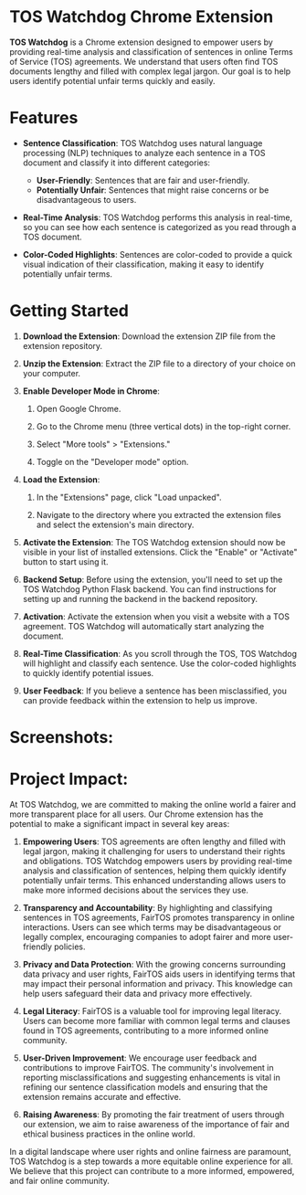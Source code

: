 # TOS Watchdog Chrome Extension

**TOS Watchdog** is a Chrome extension designed to empower users by providing real-time analysis and classification of sentences in online Terms of Service (TOS) agreements. We understand that users often find TOS documents lengthy and filled with complex legal jargon. Our goal is to help users identify potential unfair terms quickly and easily.

# Features
- **Sentence Classification**: TOS Watchdog uses natural language processing (NLP) techniques to analyze each sentence in a TOS document and classify it into different categories:

  - **User-Friendly**: Sentences that are fair and user-friendly.
  - **Potentially Unfair**: Sentences that might raise concerns or be disadvantageous to users.
    
- **Real-Time Analysis**: TOS Watchdog performs this analysis in real-time, so you can see how each sentence is categorized as you read through a TOS document.

- **Color-Coded Highlights**: Sentences are color-coded to provide a quick visual indication of their classification, making it easy to identify potentially unfair terms.

# Getting Started
1. **Download the Extension**: Download the extension ZIP file from the extension repository.
   
3. **Unzip the Extension**: Extract the ZIP file to a directory of your choice on your computer.
   
5. **Enable Developer Mode in Chrome**:
   
    1. Open Google Chrome.
       
    3. Go to the Chrome menu (three vertical dots) in the top-right corner.
       
    5. Select "More tools" > "Extensions."
       
    7. Toggle on the "Developer mode" option.
       
7. **Load the Extension**:
   
    1. In the "Extensions" page, click "Load unpacked".
       
    3. Navigate to the directory where you extracted the extension files and select the extension's main directory.
       
9. **Activate the Extension**: The TOS Watchdog extension should now be visible in your list of installed extensions. Click the "Enable" or "Activate" button to start using it.
    
11. **Backend Setup**: Before using the extension, you'll need to set up the TOS Watchdog Python Flask backend. You can find instructions for setting up and running the backend in the backend repository.
    
13. **Activation**: Activate the extension when you visit a website with a TOS agreement. TOS Watchdog will automatically start analyzing the document.
    
15. **Real-Time Classification**: As you scroll through the TOS, TOS Watchdog will highlight and classify each sentence. Use the color-coded highlights to quickly identify potential issues.
    
17. **User Feedback**: If you believe a sentence has been misclassified, you can provide feedback within the extension to help us improve.

# Screenshots:

# Project Impact:
At TOS Watchdog, we are committed to making the online world a fairer and more transparent place for all users. Our Chrome extension has the potential to make a significant impact in several key areas:
1. **Empowering Users**: TOS agreements are often lengthy and filled with legal jargon, making it challenging for users to understand their rights and obligations. TOS Watchdog empowers users by providing real-time analysis and classification of sentences, helping them quickly identify potentially unfair terms. This enhanced understanding allows users to make more informed decisions about the services they use.

2. **Transparency and Accountability**: By highlighting and classifying sentences in TOS agreements, FairTOS promotes transparency in online interactions. Users can see which terms may be disadvantageous or legally complex, encouraging companies to adopt fairer and more user-friendly policies.

3. **Privacy and Data Protection**: With the growing concerns surrounding data privacy and user rights, FairTOS aids users in identifying terms that may impact their personal information and privacy. This knowledge can help users safeguard their data and privacy more effectively.

4. **Legal Literacy**: FairTOS is a valuable tool for improving legal literacy. Users can become more familiar with common legal terms and clauses found in TOS agreements, contributing to a more informed online community.

5. **User-Driven Improvement**: We encourage user feedback and contributions to improve FairTOS. The community's involvement in reporting misclassifications and suggesting enhancements is vital in refining our sentence classification models and ensuring that the extension remains accurate and effective.

6. **Raising Awareness**: By promoting the fair treatment of users through our extension, we aim to raise awareness of the importance of fair and ethical business practices in the online world.

In a digital landscape where user rights and online fairness are paramount, TOS Watchdog is a step towards a more equitable online experience for all. We believe that this project can contribute to a more informed, empowered, and fair online community.
